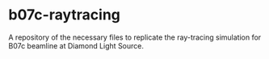 # b07c-raytracing
A repository of the necessary files to replicate the ray-tracing simulation for B07c beamline at Diamond Light Source.
